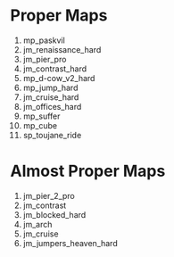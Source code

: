 # Proper Maps

1. mp_paskvil
2. jm_renaissance_hard
3. jm_pier_pro 
4. jm_contrast_hard
5. mp_d-cow_v2_hard
6. mp_jump_hard
7. jm_cruise_hard
8.  jm_offices_hard
9. mp_suffer
10. mp_cube
11. sp_toujane_ride

# Almost Proper Maps

1. jm_pier_2_pro
2. jm_contrast
3. jm_blocked_hard
4. jm_arch
5. jm_cruise
6. jm_jumpers_heaven_hard
